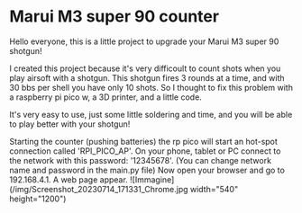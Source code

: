 # Marui M3 super 90 counter

Hello everyone, this is a little project to upgrade your Marui M3 super 90 shotgun!

I created this project because it's very difficoult to count shots when you play airsoft with a shotgun.
This shotgun fires 3 rounds at a time, and with 30 bbs per shell you have only 10 shots.
So I thought to fix this problem with a raspberry pi pico w, a 3D printer, and a little code.

It's very easy to use, just some little soldering and time, and you will be able to play better with your shotgun!

Starting the counter (pushing batteries) the rp pico will start an hot-spot connection called 'RPI_PICO_AP'.
On your phone, tablet or PC connect to the network with this password: '12345678'. (You can change network name and password in the main.py file)
Now open your browser and go to 192.168.4.1. A web page appear.
![Immagine](/img/Screenshot_20230714_171331_Chrome.jpg width="540" height="1200")
